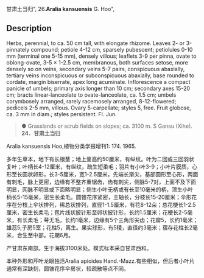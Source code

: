 甘肃土当归",
26.**Aralia kansuensis** G. Hoo",

## Description
Herbs, perennial, to ca. 50 cm tall, with elongate rhizome. Leaves 2- or 3-pinnately compound; petiole 4-12 cm, sparsely pubescent; petiolules 0-10 mm (terminal one 5-15 mm), densely villous; leaflets 3-9 per pinna, ovate to oblong-ovate, 3-5 × 1-2.5 cm, membranous, both surfaces setose, more densely so on veins, secondary veins 5-7 pairs, conspicuous abaxially, tertiary veins inconspicuous or subconspicuous abaxially, base rounded to cordate, margin biserrate, apex long acuminate. Inflorescence a compact panicle of umbels; primary axis longer than 10 cm; secondary axes 15-20 cm; bracts linear-lanceolate to ovate-lanceolate, ca. 1.5 cm; umbels corymbosely arranged, rarely racemosely arranged, 8-12-flowered; pedicels 2-5 mm, villous. Ovary 5-carpellate; styles 5, free. Fruit globose, ca. 3 mm in diam.; styles persistent. Fl. Jun.

> ● Grasslands or scrub fields on slopes; ca. 3100 m. S Gansu (Xihe).
**24．甘肃土当归**

Aralia kansuensis Hoo,植物分类学报增刊1: 174. 1965.

多年生草本，地下有长根茎；地上茎高约50厘米，有纵纹。叶为二回或三回羽状复叶；叶柄长4-12厘米，有纵纹，疏生短柔毛；羽片有小叶3-9；小叶片膜质，心形至长圆状卵形，长3-5厘米，宽1-2.5厘米，先端长渐尖，基部圆形至心形，两面有刺毛，脉上更密，边缘有不整齐重锯齿，齿有刺尖，侧脉5-7对，上面不及下面明显，网脉不明显或下面略明显；侧生小叶无柄或有长至10毫米的柄，顶生小叶柄长5-15毫米，密生长柔毛。圆锥花序紧密，主轴长，分枝长15-20厘米；伞形花序在分枝上伞状排列，稀总状排列，直径1-1.5厘米，有花8-12朵；总花梗长1-2.5厘米，密生长柔毛；苞片线状披针形至卵状披针形，长约1.5厘米；花梗长2-5毫米，有长柔毛；萼无毛，长约1毫米，边缘有5个三角形尖齿；花瓣5，长约1毫米；雄蕊5;子房5室；花柱5，离生。果实球形，有5稜，直径约3毫米；宿存花柱长2毫米，合生至中部。花期6月。

产甘肃东南部。生于海拔3100米处。模式标本采自甘肃西和。

本种外形和芹叶龙眼独活Aralia apioides Hand.-Mazz.有些相似，但后者小叶片通常有深缺刻，圆锥花序伞房状，较疏散等点不同。

